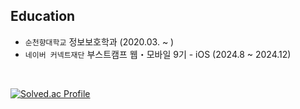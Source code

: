 ## Education

- `순천향대학교` 정보보호학과 (2020.03. ~ )
- `네이버 커넥트재단` 부스트캠프 웹・모바일 9기 - iOS (2024.8 ~ 2024.12)

<br/>

[![Solved.ac Profile](http://mazassumnida.wtf/api/v2/generate_badge?boj=clxxrlxve)](https://solved.ac/clxxrlxve)
<!--
**clxxrlove/clxxrlove** is a ✨ _special_ ✨ repository because its `README.md` (this file) appears on your GitHub profile.

Here are some ideas to get you started:

- 🔭 I’m currently working on ...
- 🌱 I’m currently learning ...
- 👯 I’m looking to collaborate on ...
- 🤔 I’m looking for help with ...
- 💬 Ask me about ...
- 📫 How to reach me: ...
- 😄 Pronouns: ...
- ⚡ Fun fact: ...
-->
